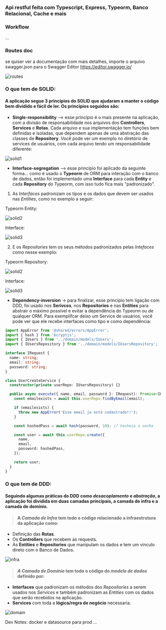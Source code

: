### Api restful feita com Typescript, Express, Typeorm, Banco Relacional, Cache e mais 

### Workflow

...

### Routes doc
se quiser ver a documentação com mais detalhes, importe o arquivo swagger.json para o Swagger Editor https://editor.swagger.io/

![routes](https://github.com/geleiaa/ApiTypescript/blob/main/images/routes.png)

### O que tem de SOLID:

#### A aplicação segue 3 princípios do SOLID que ajudaram a manter o código bem dividido e fácil de ler. Os princípios seguidos são: 

* **Single-responsibility** --> esse princípio é o mais presente na aplicação, com a divisão de responsabilidade nos arquivos dos **Controllers**, **Services** e **Rotas**. Cada arquivo e sua implementação tem funções bem definidas e isoladas, que dependem apenas de uma abstração das classes de **Repository**. Você pode ver um exemplo no diretório de services de usuários, com cada arquivo tendo um responsabilidade diferente:

![solid1](https://github.com/geleiaa/ApiTypescript/blob/main/images/users_services.png)


* **Interface-segregation** --> esse princípio foi aplicado da seguinte forma... como é usado o **Typeorm** de ORM para interação com o banco de dados, então foi implementado uma **Interface** para cada **Entity** e cada **Repository** do Typeorm, com isso tudo fica mais "padronizado".

1. As *Interfaces* padronizam os tipos e os dados que devem ser usados nas *Entities*, como no exemplo a seguir:

Typeorm Entity:

![solid2](https://github.com/geleiaa/ApiTypescript/blob/main/images/entity.png) 

Interface:

![solid3](https://github.com/geleiaa/ApiTypescript/blob/main/images/usrInterface.png)


2. E os *Repositories* tem os seus métodos padronizados pelas *Intefaces* como nesse exemplo: 

Typeorm Repository:

![solid2](https://github.com/geleiaa/ApiTypescript/blob/main/images/repository.png) 

Interface:

![solid3](https://github.com/geleiaa/ApiTypescript/blob/main/images/repoInterface.png)



* **Dependency-inversion** -> para finalizar, esse princípio tem ligação com DDD, foi usado nos **Serivces**, nos **Repositories** e nas **Entities** para abstrair o máximo possível e evitar a dependência do Typeorm ou de qualquer ORM. Para exemplifcar deixo um Service de usuários, você pode ver que ele recebe interfaces como tipo e como dependência:

```ts
import AppError from '@shared/errors/AppError';
import { hash } from 'bcryptjs';
import { IUsers } from '../domain/models/IUsers';
import { IUsersRepository } from '../domain/models/IUsersRepository';

interface IRequest {
  name: string;
  email: string;
  password: string;
}

class UserCreateService {
  constructor(private userRepo: IUsersRepository) {}

  public async execute({ name, email, password }: IRequest): Promise<IUsers> {
    const emailexists = await this.userRepo.findByEmail(email);

    if (emailexists) {
      throw new AppError('Esse email ja está cadastrado!!');
    }

    const hashedPass = await hash(password, 10); // hasheia a senha

    const user = await this.userRepo.create({
      name,
      email,
      password: hashedPass,
    });

    return user;
  }
}
```



### O que tem de DDD:

#### Seguindo algumas práticas do DDD como *desacoplamento* e *abstração*, a aplicação foi dividida em duas camadas principais, a camada de infra e a camada de domínio.

> #### A *Camada de Infra* tem todo o código relacionado a infraestrutura da aplicação como:

* Definição das **Rotas**.
* Os **Controllers** que recebem as requests.
* As **Entities** e **Repositories** que manipulam os dados e tem um vinculo direto com o Banco de Dados.

![infra](https://github.com/geleiaa/ApiTypescript/blob/main/images/camada_infra.png)

> #### *A Camada de Domínio* tem todo o código do *modelo de dados* definido por:

* **Interfaces** que padronizam os métodos dos *Repositories* a serem usados nos *Services* e também padronizam as *Entities* com os dados que serão recebidos na aplicação.
* **Services** com toda a **lógica/regra de negócio** necessaria.

![domain](https://github.com/geleiaa/ApiTypescript/blob/main/images/camada_domain.png)


Dev Notes: docker e datasource para prod ...
